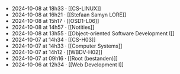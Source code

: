 - 2024-10-08 at 18h33 · [[CS-LINUX]]
- 2024-10-08 at 16h21 · [[Stefaan Samyn LORE]]
- 2024-10-08 at 15h17 · [[OSD1-L06]]
- 2024-10-08 at 14h57 · [[Notities]]
- 2024-10-08 at 13h55 · [[Object-oriented Software Development I]]
- 2024-10-07 at 14h34 · [[CS-H03]]
- 2024-10-07 at 14h33 · [[Computer Systems]]
- 2024-10-07 at 14h12 · [[WBDV-H02]]
- 2024-10-07 at 09h16 · [[Root (bestanden)]]
- 2024-10-06 at 12h34 · [[Web Development I]]

